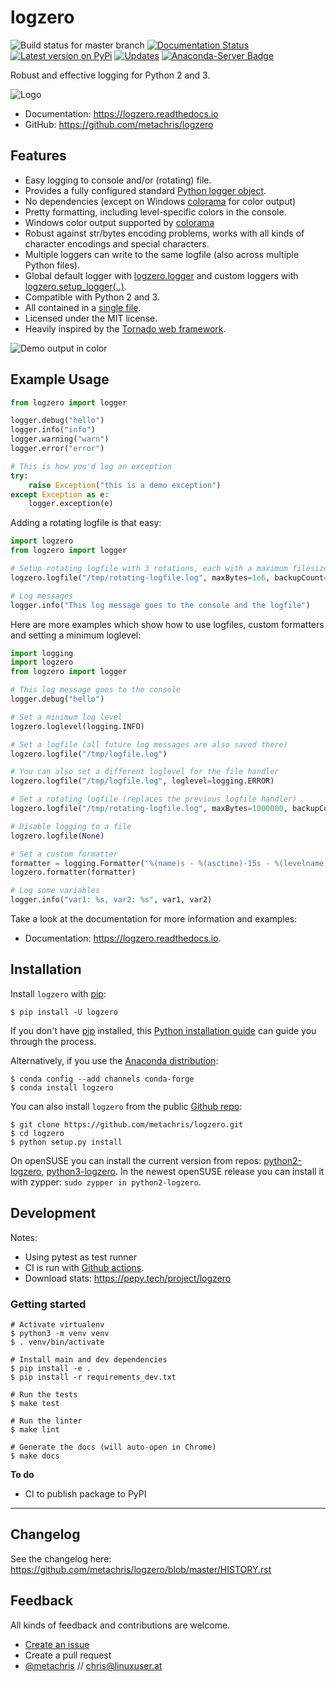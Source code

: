 # logzero

![Build status for master branch](https://github.com/metachris/logzero/workflows/Run%20the%20tests/badge.svg)
[![Documentation Status](https://readthedocs.org/projects/logzero/badge/?version=latest)](https://logzero.readthedocs.io/en/latest/?badge=latest)
[![Latest version on PyPi](https://img.shields.io/pypi/v/logzero.svg)](https://pypi.python.org/pypi/logzero)
[![Updates](https://pyup.io/repos/github/metachris/logzero/shield.svg)](https://pyup.io/repos/github/metachris/logzero/)
[![Anaconda-Server Badge](https://anaconda.org/conda-forge/logzero/badges/version.svg)](https://anaconda.org/conda-forge/logzero)

Robust and effective logging for Python 2 and 3.

![Logo](https://raw.githubusercontent.com/metachris/logzero/master/docs/_static/logo-small.png)

* Documentation: https://logzero.readthedocs.io
* GitHub: https://github.com/metachris/logzero


Features
--------

* Easy logging to console and/or (rotating) file.
* Provides a fully configured standard [Python logger object](https://docs.python.org/2/library/logging.html#module-level-functions>).
* No dependencies (except on Windows [colorama](https://github.com/tartley/colorama) for color output)
* Pretty formatting, including level-specific colors in the console.
* Windows color output supported by [colorama](https://github.com/tartley/colorama)
* Robust against str/bytes encoding problems, works with all kinds of character encodings and special characters.
* Multiple loggers can write to the same logfile (also across multiple Python files).
* Global default logger with [logzero.logger](https://logzero.readthedocs.io/en/latest/#i-logzero-logger) and custom loggers with [logzero.setup_logger(..)](https://logzero.readthedocs.io/en/latest/#i-logzero-setup-logger).
* Compatible with Python 2 and 3.
* All contained in a [single file](https://github.com/metachris/logzero/blob/master/logzero/__init__.py).
* Licensed under the MIT license.
* Heavily inspired by the [Tornado web framework](https://github.com/tornadoweb/tornado).


![Demo output in color](https://raw.githubusercontent.com/metachris/logzero/master/docs/_static/demo_output.png)


Example Usage
-------------

```python
from logzero import logger

logger.debug("hello")
logger.info("info")
logger.warning("warn")
logger.error("error")

# This is how you'd log an exception
try:
    raise Exception("this is a demo exception")
except Exception as e:
    logger.exception(e)
```

Adding a rotating logfile is that easy:

```python
import logzero
from logzero import logger

# Setup rotating logfile with 3 rotations, each with a maximum filesize of 1MB:
logzero.logfile("/tmp/rotating-logfile.log", maxBytes=1e6, backupCount=3)

# Log messages
logger.info("This log message goes to the console and the logfile")
```

Here are more examples which show how to use logfiles, custom formatters
and setting a minimum loglevel:

```python
import logging
import logzero
from logzero import logger

# This log message goes to the console
logger.debug("hello")

# Set a minimum log level
logzero.loglevel(logging.INFO)

# Set a logfile (all future log messages are also saved there)
logzero.logfile("/tmp/logfile.log")

# You can also set a different loglevel for the file handler
logzero.logfile("/tmp/logfile.log", loglevel=logging.ERROR)

# Set a rotating logfile (replaces the previous logfile handler)
logzero.logfile("/tmp/rotating-logfile.log", maxBytes=1000000, backupCount=3)

# Disable logging to a file
logzero.logfile(None)

# Set a custom formatter
formatter = logging.Formatter('%(name)s - %(asctime)-15s - %(levelname)s: %(message)s');
logzero.formatter(formatter)

# Log some variables
logger.info("var1: %s, var2: %s", var1, var2)
```

Take a look at the documentation for more information and examples:

* Documentation: https://logzero.readthedocs.io.


Installation
------------

Install `logzero` with [pip](https://pip.pypa.io):

```shell
$ pip install -U logzero
```

If you don't have [pip](https://pip.pypa.io) installed, this [Python installation guide](http://docs.python-guide.org/en/latest/starting/installation/) can guide
you through the process.

Alternatively, if you use the [Anaconda distribution](https://www.anaconda.com/download/):

```shell
$ conda config --add channels conda-forge
$ conda install logzero
```

You can also install `logzero` from the public [Github repo](https://github.com/metachris/logzero):

```shell
$ git clone https://github.com/metachris/logzero.git
$ cd logzero
$ python setup.py install
```

On openSUSE you can install the current version from repos: [python2-logzero](https://software.opensuse.org/package/python2-logzero), [python3-logzero](https://software.opensuse.org/package/python3-logzero). In the newest openSUSE release you can install it with zypper: `sudo zypper in python2-logzero`.


Development
-----------

Notes:

* Using pytest as test runner
* CI is run with [Github actions](https://github.com/metachris/logzero/tree/master/.github/workflows).
* Download stats: https://pepy.tech/project/logzero

### Getting started

```shell
# Activate virtualenv
$ python3 -m venv venv
$ . venv/bin/activate

# Install main and dev dependencies
$ pip install -e .
$ pip install -r requirements_dev.txt

# Run the tests
$ make test

# Run the linter
$ make lint

# Generate the docs (will auto-open in Chrome)
$ make docs
```

**To do**

* CI to publish package to PyPI


---

Changelog
---------

See the changelog here: https://github.com/metachris/logzero/blob/master/HISTORY.rst


Feedback
--------

All kinds of feedback and contributions are welcome.

* [Create an issue](https://github.com/metachris/logzero/issues/new>)
* Create a pull request
* [@metachris](https://twitter.com/metachris) // chris@linuxuser.at
